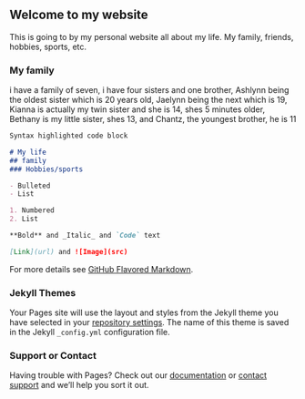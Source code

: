 ## Welcome to my website
This is going to by my personal website all about my life. My family, friends, hobbies, sports, etc.

### My family
i have a family of seven, i have four sisters and one brother, Ashlynn being the oldest sister which is 20 years old, Jaelynn being the next which is 19, Kianna is actually my twin sister and she is 14, shes 5 minutes older, Bethany is my little sister, shes 13, and Chantz, the youngest brother, he is 11



```markdown
Syntax highlighted code block

# My life
## family
### Hobbies/sports

- Bulleted
- List

1. Numbered
2. List

**Bold** and _Italic_ and `Code` text

[Link](url) and ![Image](src)
```

For more details see [GitHub Flavored Markdown](https://guides.github.com/features/mastering-markdown/).

### Jekyll Themes

Your Pages site will use the layout and styles from the Jekyll theme you have selected in your [repository settings](https://github.com/TiannaChargualaf/TiannaC.github.io/settings). The name of this theme is saved in the Jekyll `_config.yml` configuration file.

### Support or Contact
Having trouble with Pages? Check out our [documentation](https://help.github.com/categories/github-pages-basics/) or [contact support](https://github.com/contact) and we’ll help you sort it out.
